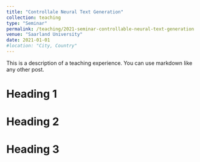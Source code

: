 ```yaml
---
title: "Controllale Neural Text Generation"
collection: teaching
type: "Seminar"
permalink: /teaching/2021-seminar-controllable-neural-text-generation
venue: "Saarland University"
date: 2021-01-01
#location: "City, Country"
---
```


This is a description of a teaching experience. You can use markdown like any other post.

Heading 1
======

Heading 2
======

Heading 3
======
